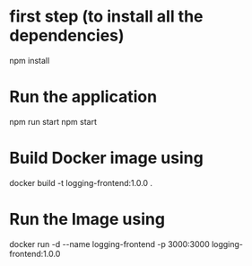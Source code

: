 # first step (to install all the dependencies)
npm install

# Run the application
npm run start 
npm start

# Build Docker image using
docker build -t logging-frontend:1.0.0 .

# Run the Image using
docker run -d --name logging-frontend -p 3000:3000 logging-frontend:1.0.0
